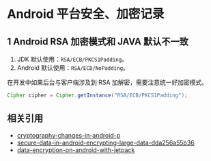 # Android 平台安全、加密记录

## 1 Android RSA 加密模式和 JAVA 默认不一致

1. JDK 默认使用：`RSA/ECB/PKCS1Padding`。
2. Android 默认使用：`RSA/ECB/NoPadding`。

在开发中如果后台与客户端涉及到 RSA 加解密，需要注意统一好加密模式。

```java
Cipher cipher = Cipher.getInstance("RSA/ECB/PKCS1Padding");
```

## 相关引用

- [cryptography-changes-in-android-p](https://android-developers.googleblog.com/2018/03/cryptography-changes-in-android-p.html)
- [secure-data-in-android-encrypting-large-data-dda256a55b36](https://proandroiddev.com/secure-data-in-android-encrypting-large-data-dda256a55b36)
- [data-encryption-on-android-with-jetpack](https://android-developers.googleblog.com/2020/02/data-encryption-on-android-with-jetpack.html)
